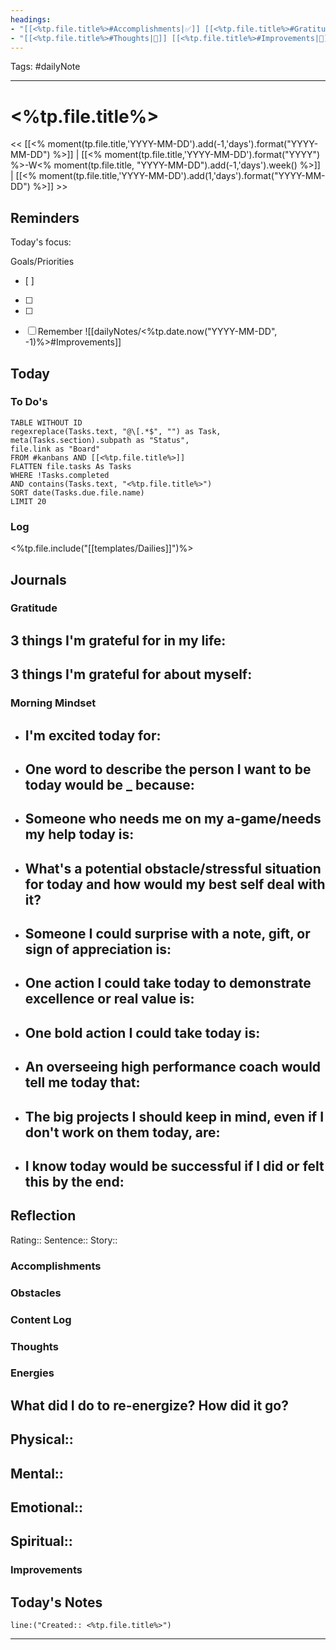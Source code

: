 ```yaml
---
headings:
- "[[<%tp.file.title%>#Accomplishments|✅]] [[<%tp.file.title%>#Gratitude|🙏]] [[<%tp.file.title%>#Content Log|📚]]"
- "[[<%tp.file.title%>#Thoughts|💭]] [[<%tp.file.title%>#Improvements|💪]] [[<%tp.file.title%>#Obstacles|🚧]]"
---
```

Tags: #dailyNote
___
# <%tp.file.title%>
<< [[<% moment(tp.file.title,'YYYY-MM-DD').add(-1,'days').format("YYYY-MM-DD") %>]] | [[<% moment(tp.file.title,'YYYY-MM-DD').format("YYYY") %>-W<% moment(tp.file.title, "YYYY-MM-DD").add(-1,'days').week() %>]] | [[<% moment(tp.file.title,'YYYY-MM-DD').add(1,'days').format("YYYY-MM-DD") %>]] >> 
## Reminders
Today's focus: 

Goals/Priorities
- [ ] 
- [ ] 
- [ ] 

- [ ] Remember ![[dailyNotes/<%tp.date.now("YYYY-MM-DD", -1)%>#Improvements]]

## Today
### To Do's
```dataview
TABLE WITHOUT ID 
regexreplace(Tasks.text, "@\[.*$", "") as Task,
meta(Tasks.section).subpath as "Status",
file.link as "Board"
FROM #kanbans AND [[<%tp.file.title%>]]
FLATTEN file.tasks As Tasks
WHERE !Tasks.completed
AND contains(Tasks.text, "<%tp.file.title%>")
SORT date(Tasks.due.file.name)
LIMIT 20
```
### Log
<%tp.file.include("[[templates/Dailies]]")%>
## Journals
### Gratitude
**3 things I'm grateful for in my life:**
- 

**3 things I'm grateful for about myself:**
- 
### Morning Mindset
- **I'm excited today for:**
	- 
- **One word to describe the person I want to be today would be _ because:**
	- 
- **Someone who needs me on my a-game/needs my help today is:**
	- 
- **What's a potential obstacle/stressful situation for today and how would my best self deal with it?**
	- 
- **Someone I could surprise with a note, gift, or sign of appreciation is:**
	- 
- **One action I could take today to demonstrate excellence or real value is:**
	- 
- **One bold action I could take today is:**
	- 
- **An overseeing high performance coach would tell me today that:**
	- 
- **The big projects I should keep in mind, even if I don't work on them today, are:**
	- 
- **I know today would be successful if I did or felt this by the end:** 
	- 
## Reflection
Rating:: 
Sentence:: 
Story:: 

### Accomplishments

### Obstacles

### Content Log

### Thoughts

### Energies
**What did I do to re-energize? How did it go?**
- 

Physical:: 
- 

Mental:: 
- 

Emotional:: 
- 

Spiritual:: 
- 
### Improvements

## Today's Notes

```query
line:("Created:: <%tp.file.title%>")
```
___